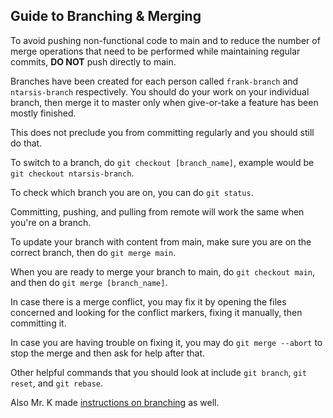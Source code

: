 ## Guide to Branching & Merging
To avoid pushing non-functional code to main and to reduce the number of merge operations that need to be performed while maintaining regular commits, **DO NOT** push directly to main.

Branches have been created for each person called `frank-branch` and `ntarsis-branch` respectively. You should do your work on your individual branch, then merge it to master only when give-or-take a feature has been mostly finished.

This does not preclude you from committing regularly and you should still do that.

To switch to a branch, do `git checkout [branch_name]`, example would be `git checkout ntarsis-branch`.

To check which branch you are on, you can do `git status`.

Committing, pushing, and pulling from remote will work the same when you're on a branch.

To update your branch with content from main, make sure you are on the correct branch, then do `git merge main`.

When you are ready to merge your branch to main, do `git checkout main`, and then do `git merge [branch_name]`.

In case there is a merge conflict, you may fix it by opening the files concerned and looking for the conflict markers, fixing it manually, then committing it.

In case you are having trouble on fixing it, you may do `git merge --abort` to stop the merge and then ask for help after that.

Other helpful commands that you should look at include `git branch`, `git reset`, and `git rebase`.

Also Mr. K made [instructions on branching](https://konstantinnovation.github.io/apcs.html#2022-05-20n) as well.
